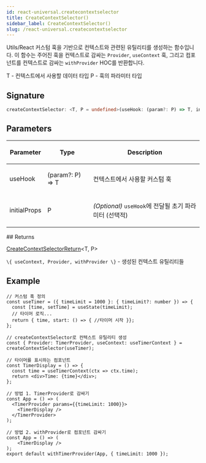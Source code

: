```yaml
---
id: react-universal.createcontextselector
title: CreateContextSelector()
sidebar_label: CreateContextSelector()
slug: /react-universal.createcontextselector
---
```






 Utils/React 커스텀 훅을 기반으로 컨텍스트와 관련된 유틸리티를 생성하는 함수입니다. 이 함수는 주어진 훅을 컨텍스트로 감싸는 `Provider`, `useContext` 훅, 그리고 컴포넌트를 컨텍스트로 감싸는 `withProvider` HOC를 반환합니다.

 T - 컨텍스트에서 사용할 데이터 타입  P - 훅의 파라미터 타입

## Signature

```typescript
createContextSelector: <T, P = undefined>(useHook: (param?: P) => T, initialProps?: P) => CreateContextSelectorReturn<T, P>
```

## Parameters

<table><thead><tr><th>

Parameter


</th><th>

Type


</th><th>

Description


</th></tr></thead>
<tbody><tr><td>

useHook


</td><td>

(param?: P) =&gt; T


</td><td>

컨텍스트에서 사용할 커스텀 훅


</td></tr>
<tr><td>

initialProps


</td><td>

P


</td><td>

_(Optional)_ `useHook`에 전달될 초기 파라미터 (선택적)


</td></tr>
</tbody></table>
## Returns

[CreateContextSelectorReturn](./react-universal.createcontextselectorreturn)&lt;T, P&gt;

`\{ useContext, Provider, withProvider \}` - 생성된 컨텍스트 유틸리티들

## Example


```tsx
// 커스텀 훅 정의
const useTimer = ({ timeLimit = 1000 }: { timeLimit?: number }) => {
  const [time, setTime] = useState(timeLimit);
  // 타이머 로직...
  return { time, start: () => { //타이머 시작 }};
};

// createContextSelector로 컨텍스트 유틸리티 생성
const { Provider: TimerProvider, useContext: useTimerContext } = createContextSelector(useTimer);

// 타이머를 표시하는 컴포넌트
const TimerDisplay = () => {
  const time = useTimerContext(ctx => ctx.time);
  return <div>Time: {time}</div>;
};

// 방법 1. TimerProvider로 감싸기
const App = () => (
  <TimerProvider params={{timeLimit: 1000}}>
    <TimerDisplay />
  </TimerProvider>
);

// 방법 2. withProvider로 컴포넌트 감싸기
const App = () => (
    <TimerDisplay />
);
export default withTimerProvider(App, { timeLimit: 1000 });
```


